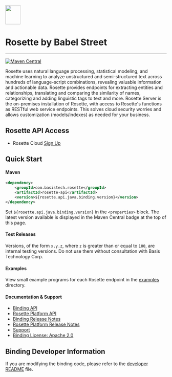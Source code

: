<a href="https://www.babelstreet.com/rosette"><img src="https://charts.babelstreet.com/icon.png" width="47" height="60"/></a>
# Rosette by Babel Street

---

[![Maven Central](https://maven-badges.herokuapp.com/maven-central/com.basistech.rosette/rosette-api/badge.svg)](https://maven-badges.herokuapp.com/maven-central/com.basistech.rosette/rosette-api-java-binding)

Rosette uses natural language processing, statistical modeling, and machine learning to analyze unstructured and semi-structured text across hundreds of language-script combinations, revealing valuable information and actionable data. Rosette provides endpoints for extracting entities and relationships, translating and comparing the similarity of names, categorizing and adding linguistic tags to text and more. Rosette Server is the on-premises installation of Rosette, with access to Rosette's functions as RESTful web service endpoints. This solves cloud security worries and allows customization (models/indexes) as needed for your business.


## Rosette API Access
- Rosette Cloud [Sign Up](https://developer.rosette.com/signup)
## Quick Start

#### Maven
```xml
<dependency>
    <groupId>com.basistech.rosette</groupId>
    <artifactId>rosette-api</artifactId>
    <version>${rosette.api.java.binding.version}</version>
</dependency>
```

Set `${rosette.api.java.binding.version}` in the `<properties>` block.  The latest version available is displayed
in the Maven Central badge at the top of this page.

#### Test Releases
Versions, of the form `x.y.z`, where `z` is greater than or equal to `100`, are internal testing versions.  Do not use
them without consultation with Basis Technology Corp.

#### Examples
View small example programs for each Rosette endpoint in the
[examples](examples/src/main/java/com/basistech/rosette/examples) directory.

#### Documentation & Support
- [Binding API](https://rosette-api.github.io/java/)
- [Rosette Platform API](https://docs.babelstreet.com/API/en/index-en.html)
- [Binding Release Notes](https://github.com/rosette-api/java/wiki/Release-Notes)
- [Rosette Platform Release Notes](https://babelstreet.my.site.com/support/s/article/Rosette-Cloud-Release-Notes)
- [Support](https://babelstreet.my.site.com/support/s/)
- [Binding License: Apache 2.0](LICENSE.txt)

## Binding Developer Information
If you are modifying the binding code, please refer to the [developer README](DEVELOPER.md) file.

